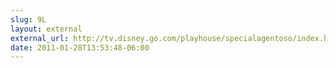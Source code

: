 ```yaml
---
slug: 9L
layout: external
external_url: http://tv.disney.go.com/playhouse/specialagentoso/index.html
date: 2011-01-28T13:53:48-06:00
---
```

